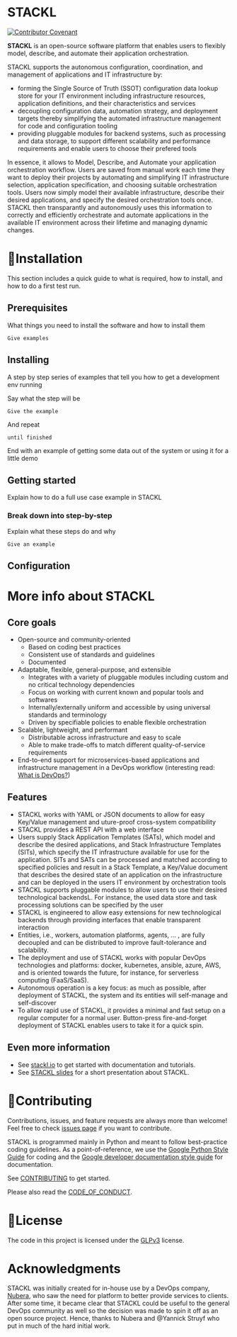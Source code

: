 # STACKL
<!-- Badges come here -->
[![Contributor Covenant](https://img.shields.io/badge/Contributor%20Covenant-v2.0%20adopted-ff69b4.svg)](code-of-conduct.md)

**STACKL** is an open-source software platform that enables users to flexibly model, describe, and automate their application orchestration.

STACKL supports the autonomous configuration, coordination, and management of applications and IT infrastructure by:

* forming the Single Source of Truth (SSOT) configuration data lookup store for your IT environment including infrastructure resources, application definitions, and their characteristics and services
* decoupling configuration data, automation strategy, and deployment targets thereby simplifying the automated infrastructure management for code and configuration tooling
* providing pluggable modules for backend systems, such as processing and data storage, to support different scalability and performance requirements and enable users to choose their prefered tools

In essence, it allows to Model, Describe, and Automate your application orchestration workflow. Users are saved from  manual work each time they want to deploy their projects by automating and simplifying IT infrastructure selection, application specification, and choosing suitable orchestration tools. Users now simply model their available infrastructure, describe their desired applications, and specify the desired orchestration tools once. STACKL then transparantly and autonomously uses this information to correctly and efficiently orchestrate and automate applications in the available IT environment across their lifetime and managing dynamic changes.

<!-- **Features**

Visuals (Tools like [ttygif](https://github.com/icholy/ttygif) can help, but check out [Asciinema](https://asciinema.org/) for a more sophisticated method) -->



# 🚀Installation
This section includes a quick guide to what is required, how to install, and how to do a first test run.

## Prerequisites

What things you need to install the software and how to install them

```
Give examples
```

## Installing

A step by step series of examples that tell you how to get a development env running

Say what the step will be

```
Give the example
```

And repeat

```
until finished
```

End with an example of getting some data out of the system or using it for a little demo

## Getting started

Explain how to do a full use case example in STACKL

### Break down into step-by-step

Explain what these steps do and why

```
Give an example
```

## Configuration


# More info about STACKL

## Core goals
* Open-source and community-oriented
  * Based on coding best practices
  * Consistent use of standards and guidelines
  * Documented
* Adaptable, flexible, general-purpose, and extensible
  * Integrates with a variety of pluggable modules including custom and no critical technology dependencies
  * Focus on working with current known and popular tools and softwares
  * Internally/externally uniform and accessible by using universal standards and terminology
  * Driven by specifiable policies to enable flexible orchestration
* Scalable, lightweight, and performant
  * Distributable across infrastructure and easy to scale
  * Able to make trade-offs to match different quality-of-service requirements
* End-to-end support for microservices-based applications and infrastructure management in a DevOps workflow (interesting read: [What is DevOps?](https://www.atlassian.com/devops))

## Features

- STACKL works with YAML or JSON documents to allow  for easy Key/Value management and uture-proof cross-system compatibility
- STACKL provides a REST API with a web interface
- Users supply Stack Application Templates (SATs), which model and describe the desired applications, and Stack Infrastructure Templates (SITs), which specify the IT infrastructure available for use for the application. SITs and SATs can be processed and matched according to specified policies and result in a Stack Template, a Key/Value document that describes the desired state of an application on the infrastructure and can be deployed in the users IT environment by orchestration tools
- STACKL supports pluggable modules to allow users to use their desired technological backendsL. For instance, the used data store and task processing solutions can be specified by the user
- STACKL is engineered to allow easy extensions for new technological backends through providing interfaces that enable transparent interaction
- Entities, i.e., workers, automation platforms, agents, … ,  are fully decoupled and can be distributed to improve fault-tolerance and scalability.
- The deployment and use of STACKL works with popular DevOps technologies and platforms: docker, kubernetes, ansible, azure, AWS, and is oriented towards the future, for instance, for serverless computing (FaaS/SaaS).
- Autonomous operation is a key focus: as much as possible, after deployment of STACKL, the system and its entities will self-manage and self-discover
- To allow rapid use of STACKL, it provides a minimal and fast setup on a regular computer for a normal user. Button-press fire-and-forget deployment of STACKL enables users to take it for a quick spin.


## Even more information

- See [stackl.io](https://www.stackl.io) to get started with documentation and tutorials.
- See [STACKL slides](https://drive.google.com/open?id=10ZmqGU3pOc6EJyZpED4fMgav5pD01RztLkfSn3Jl9EA) for a short presentation about STACKL.
<!-- - See [blog.stackl.io](https://blog.stackl.io) for blog posts about OPA and policy.
- See [ADOPTERS.md](./ADOPTERS.md) for a list of production OPA adopters and use cases. -->
<!-- - Try [play.openpolicyagent.org](https://play.openpolicyagent.org) to experiment with OPA policies.
- Join the conversation on [Slack](https://slack.openpolicyagent.org). -->

# 🤝Contributing

Contributions, issues, and feature requests are always more than welcome! Feel free to check [issues page](https://github.com/kefranabg/readme-md-generator/issues) if you want to contribute.

STACKL is programmed mainly in Python and meant to follow best-practice coding guidelines.
As a point-of-reference, we use the [Google Python Style Guide](https://google.github.io/styleguide/pyguide.html) for coding and the [Google developer documentation style guide](https://developers.google.com/style) for documentation.

See [CONTRIBUTING](CONTRIBUTING.md) to get started.

Please also read the [CODE_OF_CONDUCT](CODE_OF_CONDUCT.md).


# 📝License

The code in this project is licensed under the [GLPv3](LICENSE) license.

# Acknowledgments

STACKL was initially created for in-house use by a DevOps company, [Nubera](https://www.nubera.eu/), who saw the need for platform to better provide  services to clients. After some time, it became clear that STACKL could be useful to the general DevOps community as well so the decision was made to spin it off as an open source project.
Hence, thanks to Nubera  and @Yannick Struyf who put in much of the hard initial work.
